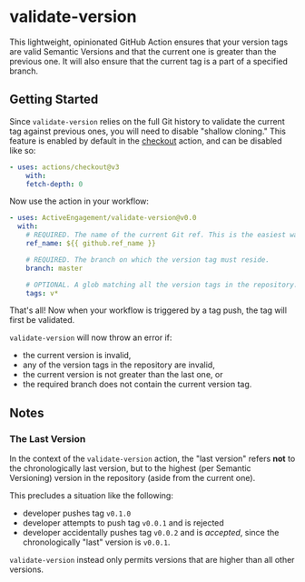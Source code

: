 # validate-version

This lightweight, opinionated GitHub Action ensures that your version tags are valid Semantic Versions and that the current one is greater than the previous one. It will also ensure that the current tag is a part of a specified branch.

## Getting Started

Since `validate-version` relies on the full Git history to validate the current tag against previous ones, you will need to disable "shallow cloning." This feature is enabled by default in the [checkout](https://github.com/actions/checkout) action, and can be disabled like so:

```yaml
- uses: actions/checkout@v3
    with:
    fetch-depth: 0
```

Now use the action in your workflow:

```yaml
- uses: ActiveEngagement/validate-version@v0.0
  with:
    # REQUIRED. The name of the current Git ref. This is the easiest way to access and pass it.
    ref_name: ${{ github.ref_name }}

    # REQUIRED. The branch on which the version tag must reside.
    branch: master

    # OPTIONAL. A glob matching all the version tags in the repository. The default is fine for most projects.
    tags: v*
```

That's all! Now when your workflow is triggered by a tag push, the tag will first be validated.

`validate-version` will now throw an error if:
- the current version is invalid,
- any of the version tags in the repository are invalid,
- the current version is not greater than the last one, or
- the required branch does not contain the current version tag.

## Notes

### The Last Version

In the context of the `validate-version` action, the "last version" refers **not** to the chronologically last version, but to the highest (per Semantic Versioning) version in the repository (aside from the current one).

This precludes a situation like the following:
- developer pushes tag `v0.1.0`
- developer attempts to push tag `v0.0.1` and is rejected
- developer accidentally pushes tag `v0.0.2` and is *accepted*, since the chronologically "last" version is `v0.0.1`.    

`validate-version` instead only permits versions that are higher than all other versions.
